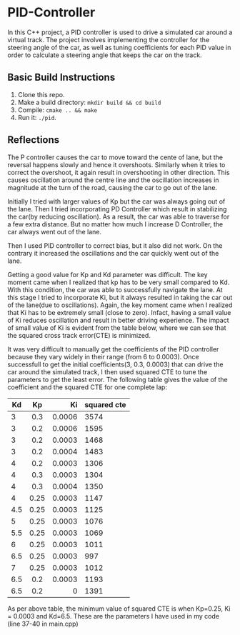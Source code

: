 # PID-Controller
In this C++ project, a PID controller is used to drive a simulated car around a virtual track. The project involves implementing the controller for the steering angle of the car, as well as tuning coefficients for each PID value in order to calculate a steering angle that keeps the car on the track.

## Basic Build Instructions
1. Clone this repo.
2. Make a build directory: `mkdir build && cd build`
3. Compile: `cmake .. && make`
4. Run it: `./pid`. 

## Reflections
The P controller causes the car to move toward the cente of lane, but the reversal happens slowly and hence it overshoots. Similarly when it tries to correct the overshoot, it again result in overshooting in other direction. This causes oscillation around the centre line and the oscillation increases in magnitude at the turn of the road, causing the car to go out of the lane. 

Initially I tried with larger values of Kp but the car was always going out of the lane. Then I tried incorporating PD Controller which result in stabilizing the car(by reducing oscillation). As a result, the car was able to traverse for a few extra distance. But no matter how much I increase D Controller, the car always went out of the lane.

Then I used PID controller to correct bias, but it also did not work. On the contrary it increased the oscillations and the car quickly went out of the lane.

Getting a good value for Kp and Kd parameter was difficult. The key moment came when I realized that kp has to be very small compared to Kd. With this condition, the car was able to successfully navigate the lane. At this stage I tried to incorporate Ki, but it always resulted in taking the car out of the lane(due to oscillations). Again, the key moment came when I realized that Ki has to be extremely small (close to zero). Infact, having a small value of Ki reduces oscillation and result in better driving experience. The impact of small value of Ki is evident from the table below, where we can see that the squared cross track error(CTE) is minimized.

It was very difficult to manually get the coefficients of the PID controller because they vary widely in their range (from 6 to 0.0003). Once successfull to get the initial coefficients(3, 0.3, 0.0003) that can drive the car around the simulated track, I then used squared CTE to tune the parameters to get the least error. The following table gives the value of the coefficient and the squared CTE for one complete lap:

| Kd    | Kp     | Ki      | squared cte|
| ----- |:------:| -------:| -----------|
| 3     | 0.3    | 0.0006  | 3574       |
| 3     | 0.2    | 0.0006  | 1595       |
| 3     | 0.2    | 0.0003  | 1468       |
| 3     | 0.2    | 0.0004  | 1483       |
| 4     | 0.2    | 0.0003  | 1306       |
| 4     | 0.3    | 0.0003  | 1304       |
| 4     | 0.3    | 0.0004  | 1350       |
| 4     | 0.25   | 0.0003  | 1147       |
| 4.5   | 0.25   | 0.0003  | 1125       |
| 5     | 0.25   | 0.0003  | 1076       |
| 5.5   | 0.25   | 0.0003  | 1069       |
| 6     | 0.25   | 0.0003  | 1011       |
| 6.5   | 0.25   | 0.0003  | 997        |
| 7     | 0.25   | 0.0003  | 1012       |
| 6.5   | 0.2    | 0.0003  | 1193       |
| 6.5   | 0.2    | 0       | 1391       |     

As per above table, the minimum value of squared CTE is when Kp=0.25, Ki = 0.0003 and Kd=6.5. These are the parameters I have used in my code (line 37-40 in main.cpp)
